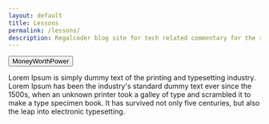 ```yaml
---
layout: default
title: Lessons
permalink: /lessons/
description: Regalcoder blog site for tech related commentary for the regals.
---
```


<div class="col-lg-8 col-offset-lg-2 col-md-6 col-sm-6 col-sm-offset-3 col-xs-10 col-offset-xs-1">
		<div class="row">
			<div class="col-lg-3 col-md-5 col-sm-5">
				<a href="/lessons/personalFinance/intro"><button class="btn btn-success">MoneyWorthPower</button></a>
			</div>
			<div class="col-lg-8 col-md-6 col-sm-6 course-just-text">
				<p>Lorem Ipsum is simply dummy text of the printing and typesetting industry. Lorem Ipsum has been the industry's standard dummy text ever since the 1500s, when an unknown printer took a galley of type and scrambled it to make a type specimen book. It has survived not only five centuries, but also the leap into electronic typesetting.</p>
			</div>
		</div>
	</div>